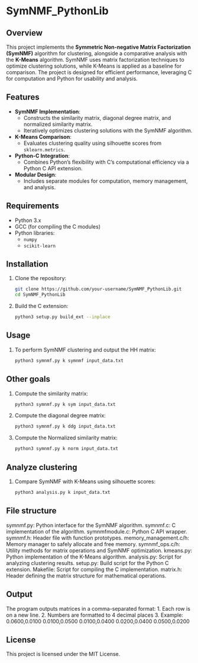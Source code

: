 # SymNMF_PythonLib

## Overview
This project implements the **Symmetric Non-negative Matrix Factorization (SymNMF)** algorithm for clustering, alongside a comparative analysis with the **K-Means** algorithm. SymNMF uses matrix factorization techniques to optimize clustering solutions, while K-Means is applied as a baseline for comparison. The project is designed for efficient performance, leveraging C for computation and Python for usability and analysis.

## Features
- **SymNMF Implementation**:
  - Constructs the similarity matrix, diagonal degree matrix, and normalized similarity matrix.
  - Iteratively optimizes clustering solutions with the SymNMF algorithm.
- **K-Means Comparison**:
  - Evaluates clustering quality using silhouette scores from `sklearn.metrics`.
- **Python-C Integration**:
  - Combines Python’s flexibility with C’s computational efficiency via a Python C API extension.
- **Modular Design**:
  - Includes separate modules for computation, memory management, and analysis.

## Requirements
- Python 3.x
- GCC (for compiling the C modules)
- Python libraries:
  - `numpy`
  - `scikit-learn`

## Installation
1. Clone the repository:
   ```bash
   git clone https://github.com/your-username/SymNMF_PythonLib.git
   cd SymNMF_PythonLib
   
2. Build the C extension:
   ```bash
   python3 setup.py build_ext --inplace
   
## Usage
1. To perform SymNMF clustering and output the HH matrix:
   ```bash
   python3 symnmf.py k symnmf input_data.txt

## Other goals
1. Compute the similarity matrix:
   ```bash
   python3 symnmf.py k sym input_data.txt

2. Compute the diagonal degree matrix:
   ```bash
   python3 symnmf.py k ddg input_data.txt

3. Compute the Normalized similarity matrix:
   ```bash
   python3 symnmf.py k norm input_data.txt

## Analyze clustering
1. Compare SymNMF with K-Means using silhouette scores:
   ```bash
   python3 analysis.py k input_data.txt
   
## File structure 
symnmf.py: Python interface for the SymNMF algorithm.
symnmf.c: C implementation of the algorithm.
symnmfmodule.c: Python C API wrapper.
symnmf.h: Header file with function prototypes.
memory_management.c/h: Memory manager to safely allocate and free memory.
symnmf_ops.c/h: Utility methods for matrix operations and SymNMF optimization.
kmeans.py: Python implementation of the K-Means algorithm.
analysis.py: Script for analyzing clustering results.
setup.py: Build script for the Python C extension.
Makefile: Script for compiling the C implementation.
matrix.h: Header defining the matrix structure for mathematical operations.

## Output
The program outputs matrices in a comma-separated format:
    1. Each row is on a new line.
    2. Numbers are formatted to 4 decimal places
    3. Example: 0.0600,0.0100
                0.0100,0.0500
                0.0100,0.0400
                0.0200,0.0400
                0.0500,0.0200

## License
This project is licensed under the MIT License.
